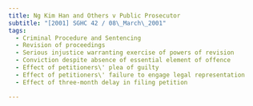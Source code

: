 ```yaml
---
title: Ng Kim Han and Others v Public Prosecutor 
subtitle: "[2001] SGHC 42 / 08\_March\_2001"
tags:
  - Criminal Procedure and Sentencing
  - Revision of proceedings
  - Serious injustice warranting exercise of powers of revision
  - Conviction despite absence of essential element of offence
  - Effect of petitioners\' plea of guilty
  - Effect of petitioners\' failure to engage legal representation
  - Effect of three-month delay in filing petition

---
```


